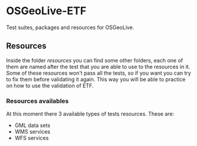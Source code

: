 # OSGeoLive-ETF
Test suites, packages and resources for OSGeoLive.

## Resources
Inside the folder *resources* you can find some other folders, each one of them are named after the test that you are able to use to the resources in it. 
Some of these resources won't pass all the tests, so if you want you can try to fix them before validating it again. 
This way you will be able to practice on how to use the validation of ETF.

### Resources availables

At this moment there 3 available types of tests resources. These are:
- GML data sets
- WMS services
- WFS services
